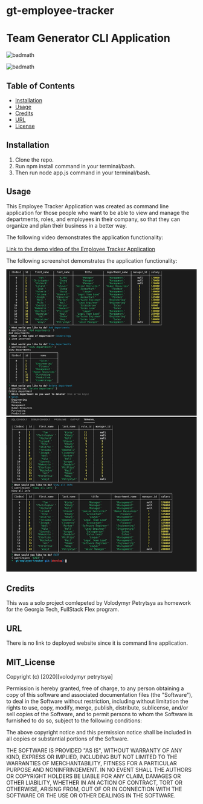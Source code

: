 # gt-employee-tracker

# Team Generator CLI Application

![badmath](https://img.shields.io/badge/EMPLOYEE-tracker-red)

![badmath](https://img.shields.io/badge/license-MIT-brightgreen)

## Table of Contents

- [Installation](#installation)
- [Usage](#usage)
- [Credits](#credits)
- [URL](#url)
- [License](#mit_license)

## Installation

1. Clone the repo.
2. Run npm install command in your terminal/bash.
3. Then run node app.js command in your terminal/bash.

## Usage

This Employee Tracker Application was created as command line application for those people who
want to be able to view and manage the departments, roles, and employees in their company,
so that they can organize and plan their business in a better way.

The following video demonstrates the application functionality:

[Link to the demo video of the Employee Tracker Application](https://drive.google.com/file/d/19rfgREXHqOSPCxUtUyggVhcacH2hZZ5w/view?usp=sharing)

The following screenshot demonstrates the application functionality:

![Employee Tracker demo](./Assets/2.png)
![Employee Tracker demo](./Assets/1.png)

## Credits

This was a solo project comlepeted by Volodymyr Petrytsya as homework for the Georgia Tech, FullStack Flex program.

## URL

There is no link to deployed website since it is command line application.

## MIT_License

Copyright (c) [2020][volodymyr petrytsya]

Permission is hereby granted, free of charge, to any person obtaining a copy
of this software and associated documentation files (the "Software"), to deal
in the Software without restriction, including without limitation the rights
to use, copy, modify, merge, publish, distribute, sublicense, and/or sell
copies of the Software, and to permit persons to whom the Software is
furnished to do so, subject to the following conditions:

The above copyright notice and this permission notice shall be included in all
copies or substantial portions of the Software.

THE SOFTWARE IS PROVIDED "AS IS", WITHOUT WARRANTY OF ANY KIND, EXPRESS OR
IMPLIED, INCLUDING BUT NOT LIMITED TO THE WARRANTIES OF MERCHANTABILITY,
FITNESS FOR A PARTICULAR PURPOSE AND NONINFRINGEMENT. IN NO EVENT SHALL THE
AUTHORS OR COPYRIGHT HOLDERS BE LIABLE FOR ANY CLAIM, DAMAGES OR OTHER
LIABILITY, WHETHER IN AN ACTION OF CONTRACT, TORT OR OTHERWISE, ARISING FROM,
OUT OF OR IN CONNECTION WITH THE SOFTWARE OR THE USE OR OTHER DEALINGS IN THE
SOFTWARE.

 <!-- ## Contributing

If you would like to contribute to this project, please follow the [Contributor Covenant](https://www.contributor-covenant.org/) guidelines.  -->
